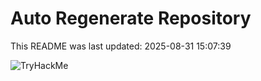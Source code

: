 # Auto Regenerate Repository

This README was last updated: 2025-08-31 15:07:39

 ![TryHackMe](https://tryhackme.com/badge/533634)